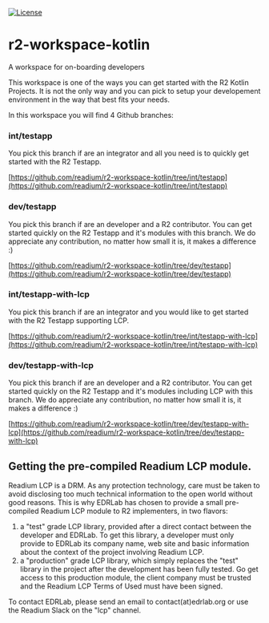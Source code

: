 [![License](https://img.shields.io/badge/License-BSD%203--Clause-blue.svg)](/LICENSE)
# r2-workspace-kotlin
A workspace for on-boarding developers

This workspace is one of the ways you can get started with the R2 Kotlin Projects. It is not the only way and you can pick to setup your developement environment in the way that best fits your needs.

In this workspace you will find 4 Github branches:

### int/testapp
You pick this branch if are an integrator and all you need is to quickly get started with the R2 Testapp. 

[https://github.com/readium/r2-workspace-kotlin/tree/int/testapp](https://github.com/readium/r2-workspace-kotlin/tree/int/testapp)

### dev/testapp
You pick this branch if are an developer and a R2 contributor. You can get started quickly on the R2 Testapp and it's modules with this branch. We do appreciate any contribution, no matter how small it is, it makes a difference :) 

[https://github.com/readium/r2-workspace-kotlin/tree/dev/testapp](https://github.com/readium/r2-workspace-kotlin/tree/dev/testapp)


### int/testapp-with-lcp
You pick this branch if are an integrator and you would like to get started with the R2 Testapp supporting LCP. 

[https://github.com/readium/r2-workspace-kotlin/tree/int/testapp-with-lcp](https://github.com/readium/r2-workspace-kotlin/tree/int/testapp-with-lcp)

### dev/testapp-with-lcp
You pick this branch if are an developer and a R2 contributor. You can get started quickly on the R2 Testapp and it's modules including LCP with this branch. We do appreciate any contribution, no matter how small it is, it makes a difference :) 

[https://github.com/readium/r2-workspace-kotlin/tree/dev/testapp-with-lcp](https://github.com/readium/r2-workspace-kotlin/tree/dev/testapp-with-lcp)


## Getting the pre-compiled Readium LCP module.

Readium LCP is a DRM. As any protection technology, care must be taken to avoid disclosing too much technical information to the open world without good reasons. This is why EDRLab has chosen to provide a small pre-compiled Readium LCP module to R2 implementers, in two flavors:

1. a "test" grade LCP library, provided after a direct contact between the developer and EDRLab. To get this library, a developer must only provide to EDRLab its company name, web site and basic information about the context of the project involving Readium LCP.
2.  a "production" grade LCP library, which simply replaces the "test" library in the project after the development has been fully tested. Go get access to this production module, the client company must be trusted and the Readium LCP Terms of Used must have been signed.

To contact EDRLab, please send an email to contact(at)edrlab.org or use the Readium Slack on the "lcp" channel.

